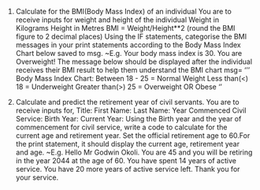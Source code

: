  1. Calculate for the BMI(Body Mass Index) of an individual
 You are to receive inputs for weight and height of the individual
 Weight in Kilograms
 Height in Metres
 BMI = Weight/Height**2   (round the BMI figure to 2 decimal places)
 Using the IF statements, categorise the BMI messages in your print 
statements according to the Body Mass Index Chart below saved to msg.
 ~E.g. Your body mass index is 30. You are Overweight!
 The message below should be displayed after the individual receives their 
BMI result to help them understand the BMI chart
 msg= ‘’’ Body Mass Index Chart: 
Between 18 - 25 =  Normal Weight
 Less than(<) 18 = Underweight
 Greater than(>) 25 = Overweight OR Obese ‘’

2. Calculate and predict the retirement year of civil servants.
 You are to receive inputs for,
 Title:
 First Name:
 Last Name:
 Year Commenced Civil Service:
 Birth Year:
 Current Year:
 Using the Birth year and the year of commencement for civil service, 
write a code to calculate for the current age and retirement year.
 Set the official retirement age to 60.For the print statement, it should 
display the current age, retirement year and age.
 ~E.g.
 Hello Mr Godwin Okoli. You are 45 and you will be retiring in the year 2044 
at the age of 60. You have spent 14 years of active service. You have 20 more 
years of active service left. 
Thank you for your service.

